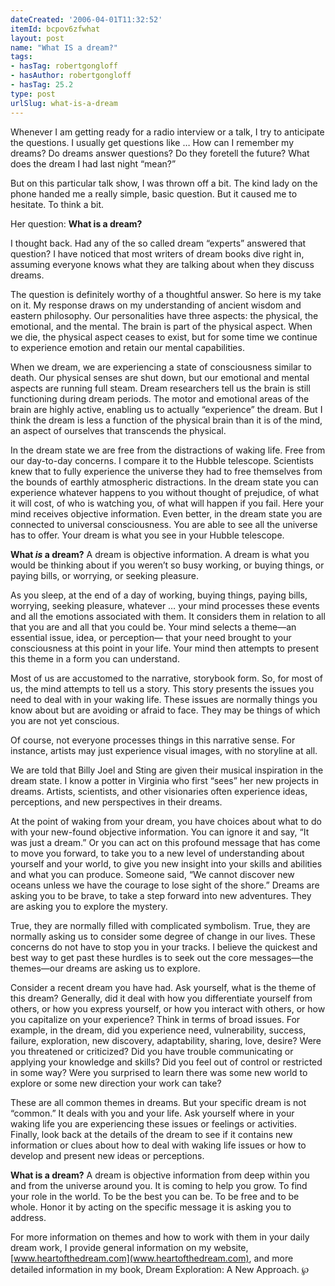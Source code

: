 ```yaml
---
dateCreated: '2006-04-01T11:32:52'
itemId: bcpov6zfwhat
layout: post
name: "What IS a dream?"
tags:
- hasTag: robertgongloff
- hasAuthor: robertgongloff
- hasTag: 25.2
type: post
urlSlug: what-is-a-dream
---
```


Whenever I am getting ready for a radio interview or a talk, I try to anticipate the questions. I usually get questions like … How can I remember my dreams? Do dreams answer questions? Do they foretell the future? What does the dream I had last night “mean?” 

But on this particular talk show, I was thrown off a bit. The kind lady on the phone handed me a really simple, basic question. But it caused me to hesitate. To think a bit. 

Her question: **What is a dream?**

I thought back. Had any of the so called dream “experts” answered that question? I have noticed that most writers of dream books dive right in, assuming everyone knows what they are talking about when they discuss dreams. 

The question is definitely worthy of a thoughtful answer. So here is my take on it. My response draws on my understanding of ancient wisdom and eastern philosophy. Our personalities have three aspects: the physical, the emotional, and the mental. The brain is part of the physical aspect. When we die, the physical aspect ceases to exist, but for some time we continue to experience emotion and retain our mental capabilities. 

When we dream, we are experiencing a state of consciousness similar to death. Our physical senses are shut down, but our emotional and mental aspects are running full steam. Dream researchers tell us the brain is still functioning during dream periods. The motor and emotional areas of the brain are highly active, enabling us to actually “experience” the dream. But I think the dream is less a function of the physical brain than it is of the mind, an aspect of ourselves that transcends the physical. 

In the dream state we are free from the distractions of waking life. Free from our day-to-day concerns. I compare it to the Hubble telescope. Scientists knew that to fully experience the universe they had to free themselves from the bounds of earthly atmospheric distractions. In the dream state you can experience whatever happens to you without thought of prejudice, of what it will cost, of who is watching you, of what will happen if you fail. Here your mind receives objective information. Even better, in the dream state you are connected to universal consciousness. You are able to see all the universe has to offer. Your dream is what you see in your Hubble telescope. 

**What *is* a dream?** A dream is objective information. A dream is what you would be thinking about if you weren’t so busy working, or buying things, or paying bills, or worrying, or seeking pleasure. 

As you sleep, at the end of a day of working, buying things, paying bills, worrying, seeking pleasure, whatever … your mind processes these events and all the emotions associated with them. It considers them in relation to all that you are and all that you could be. Your mind selects a theme—an essential issue, idea, or perception— that your need brought to your consciousness at this point in your life. Your mind then attempts to present this theme in a form you can understand. 

Most of us are accustomed to the narrative, storybook form. So, for most of us, the mind attempts to tell us a story. This story presents the issues you need to deal with in your waking life. These issues are normally things you know about but are avoiding or afraid to face. They may be things of which you are not yet conscious. 

Of course, not everyone processes things in this narrative sense. For instance, artists may just experience visual images, with no storyline at all. 

We are told that Billy Joel and Sting are given their musical inspiration in the dream state. I know a potter in Virginia who first “sees” her new projects in dreams. Artists, scientists, and other visionaries often experience ideas, perceptions, and new perspectives in their dreams. 

At the point of waking from your dream, you have choices about what to do with your new-found objective information. You can ignore it and say, “It was just a dream.” Or you can act on this profound message that has come to move you forward, to take you to a new level of understanding about yourself and your world, to give you new insight into your skills and abilities and what you can produce. Someone said, “We cannot discover new oceans unless we have the courage to lose sight of the shore.” Dreams are asking you to be brave, to take a step forward into new adventures. They are asking you to explore the mystery. 

True, they are normally filled with complicated symbolism. True, they are normally asking us to consider some degree of change in our lives. These concerns do not have to stop you in your tracks. I believe the quickest and best way to get past these hurdles is to seek out the core messages—the themes—our dreams are asking us to explore. 

Consider a recent dream you have had. Ask yourself, what is the theme of this dream? Generally, did it deal with how you differentiate yourself from others, or how you express yourself, or how you interact with others, or how you capitalize on your experience? Think in terms of broad issues. For example, in the dream, did you experience need, vulnerability, success, failure, exploration, new discovery, adaptability, sharing, love, desire? Were you threatened or criticized? Did you have trouble communicating or applying your knowledge and skills? Did you feel out of control or restricted in some way? Were you surprised to learn there was some new world to explore or some new direction your work can take? 

These are all common themes in dreams. But your specific dream is not “common.” It deals with you and your life. Ask yourself where in your waking life you are experiencing these issues or feelings or activities. Finally, look back at the details of the dream to see if it contains new information or clues about how to deal with waking life issues or how to develop and present new ideas or perceptions.

**What is a dream?** A dream is objective information from deep within you and from the universe around you. It is coming to help you grow. To find your role in the world. To be the best you can be. To be free and to be whole. Honor it by acting on the specific message it is asking you to address. 

For more information on themes and how to work with them in your daily dream work, I provide general information on my website, [www.heartofthedream.com](www.heartofthedream.com), and more detailed information in my book, Dream Exploration: A New Approach. ℘




